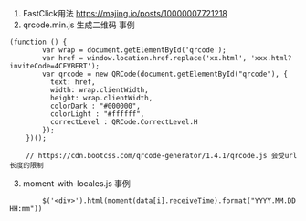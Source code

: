 1. FastClick用法 https://majing.io/posts/10000007721218
2.  qrcode.min.js 生成二维码 事例
```
(function () {
        var wrap = document.getElementById('qrcode');
        var href = window.location.href.replace('xx.html', 'xxx.html?inviteCode=4CFVBERT');
        var qrcode = new QRCode(document.getElementById("qrcode"), {
          text: href,
          width: wrap.clientWidth,
          height: wrap.clientWidth,
          colorDark : "#000000",
          colorLight : "#ffffff",
          correctLevel : QRCode.CorrectLevel.H
        });
    })();
    
    // https://cdn.bootcss.com/qrcode-generator/1.4.1/qrcode.js 会受url长度的限制
```
3.  moment-with-locales.js 事例
```
        $('<div>').html(moment(data[i].receiveTime).format("YYYY.MM.DD HH:mm"))
```
